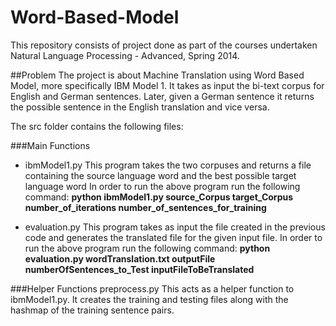 Word-Based-Model
================

This repository consists of project done as part of the courses undertaken Natural Language Processing - Advanced, Spring 2014. 

##Problem
The project is about Machine Translation using Word Based Model, more specifically IBM Model 1. It takes as input the bi-text corpus for English and German sentences. Later, given a German sentence it returns the possible sentence in the English translation and vice versa. 

The src folder contains the following files:

###Main Functions

* ibmModel1.py
This program takes the two corpuses and returns a file containing the source language word and the best possible target language word
In order to run the above program run the following command:
**python ibmModel1.py source_Corpus target_Corpus number_of_iterations number_of_sentences_for_training**

* evaluation.py
This program takes as input the file created in the previous code and generates the translated file for the given input file. 
In order to run the above program run the following command:
**python evaluation.py wordTranslation.txt outputFile numberOfSentences_to_Test inputFileToBeTranslated**

###Helper Functions
preprocess.py
This acts as a helper function to ibmModel1.py. It creates the training and testing files along with the hashmap of the training sentence pairs.